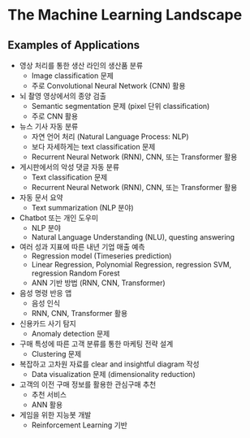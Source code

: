 
# The Machine Learning Landscape

## Examples of Applications
- 영상 처리를 통한 생산 라인의 생산품 분류
  - Image classification 문제
  - 주로 Convolutional Neural Network (CNN) 활용
- 뇌 촬영 영상에서의 종양 검출
  - Semantic segmentation 문제 (pixel 단위 classification)
  - 주로 CNN 활용
- 뉴스 기사 자동 분류
  - 자연 언어 처리 (Natural Language Process: NLP)
  - 보다 자세하게는 text classification 문제
  - Recurrent Neural Network (RNN), CNN, 또는 Transformer 활용
- 게시판에서의 악성 댓글 자동 분류
  - Text classification 문제
  - Recurrent Neural Network (RNN), CNN, 또는 Transformer 활용
- 자동 문서 요약
  - Text summarization (NLP 분야)
- Chatbot 또는 개인 도우미
  - NLP 분야
  - Natural Language Understanding (NLU), questing answering
- 여러 성과 지표에 따른 내년 기업 매출 예측
  - Regression model (Timeseries prediction)
  - Linear Regression, Polynomial Regression, regression SVM, regression Random Forest
  - ANN 기반 방법 (RNN, CNN, Transformer)
- 음성 명령 반응 앱
  - 음성 인식
  - RNN, CNN, Transformer 활용
- 신용카드 사기 탐지
  - Anomaly detection 문제
- 구매 특성에 따른 고객 분류를 통한 마케팅 전략 설계
  - Clustering 문제
- 복잡하고 고차원 자료를 clear and insightful diagram 작성
  - Data visualization 문제 (dimensionality reduction)
- 고객의 이전 구매 정보를 활용한 관심구매 추천
  - 추천 서비스
  - ANN 활용
- 게임을 위한 지능봇 개발
  - Reinforcement Learning 기반
